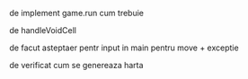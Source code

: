 de implement game.run cum trebuie

de handleVoidCell

de facut asteptaer pentr input in main pentru move + exceptie

de verificat cum se genereaza harta